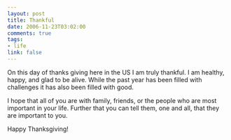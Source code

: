 ```yaml
--- 
layout: post
title: Thankful
date: 2006-11-23T03:02:00
comments: true
tags:
- life
link: false
---
```

On this day of thanks giving here in the US I am truly thankful. I am healthy, happy, and glad to be alive. While the past year has been filled with challenges it has also been filled with good.

I hope that all of you are with family, friends, or the people who are most important in your life. Further that you can tell them, one and all, that they are important to you.

Happy Thanksgiving!
